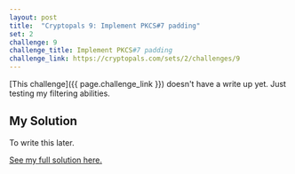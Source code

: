 ```yaml
---
layout: post
title:  "Cryptopals 9: Implement PKCS#7 padding"
set: 2
challenge: 9
challenge_title: Implement PKCS#7 padding
challenge_link: https://cryptopals.com/sets/2/challenges/9
---
```

<!-- cspell:ignore PKCS  -->
[This challenge]({{ page.challenge_link }}) doesn't have a write up yet. Just testing my filtering abilities.

## My Solution
To write this later.

[See my full solution here.](https://github.com/downie/cryptopals/blob/main/Cryptopals/Challenges/Set2/Challenge09.swift)